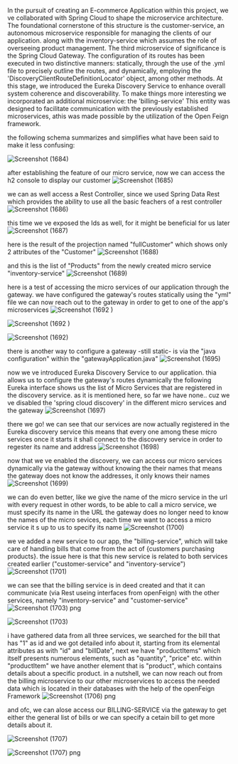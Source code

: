 In the pursuit of creating an E-commerce Application within this project, we ve collaborated with Spring Cloud to shape the microservice architecture. The foundational cornerstone of this structure is the customer-service,
an autonomous microservice responsible for managing the clients of our application. along with the inventory-service which assumes the role of overseeing product management. 
The third microservice of significance is the Spring Cloud Gateway. The configuration of its routes has been executed in two distinctive manners: statically, through the use of the .yml file to precisely outline the routes,
and dynamically, employing the 'DiscoveryClientRouteDefinitionLocator' object, among other methods. 
At this stage, we introduced the Eureka Discovery Service to enhance overall system coherence and discoverability.
To make things more interesting we incorporated an additional microservice: the 'billing-service' This entity was designed to facilitate communication with the previously established microservices, athis was made possible by
the utilization of the Open Feign framework.

the following schema summarizes and simplifies what have been said to make it less confusing:

![Screenshot (1684)](https://github.com/YassineAlami/E-commerce-Micro-Services-with-Spring-Cloud/assets/40896739/c3282572-b05a-458d-bc24-a8ac4eb93a3a)



after establishing the feature of our micro service, now we can access the h2 console to display our customer
![Screenshot (1685)](https://github.com/YassineAlami/E-commerce-Micro-Services-with-Spring-Cloud/assets/40896739/257f0dbb-289e-411f-8b53-10bd9c3d391d)




we can as well access a Rest Controller, since we used Spring Data Rest which provides the ability to use all the basic feachers of a rest controller
![Screenshot (1686)](https://github.com/YassineAlami/E-commerce-Micro-Services-with-Spring-Cloud/assets/40896739/ed20947e-7cf0-4cb7-87b3-1e9d2118d415)




this time we ve exposed the Ids as well, for it might be beneficial for us later
![Screenshot (1687)](https://github.com/YassineAlami/E-commerce-Micro-Services-with-Spring-Cloud/assets/40896739/f43b5cc6-750a-46a9-854d-bd0f1591e909)




here is the result of the projection named "fullCustomer" which shows only 2 attributes of the "Customer"
![Screenshot (1688)](https://github.com/YassineAlami/E-commerce-Micro-Services-with-Spring-Cloud/assets/40896739/2b12896f-9324-4da2-92d0-494e20d34c3a)




and this is the list of "Products" from the newly created micro service "inventory-service"
![Screenshot (1689)](https://github.com/YassineAlami/E-commerce-Micro-Services-with-Spring-Cloud/assets/40896739/70f89ca7-c834-4b02-817d-1dbc2506a1d9)



here is a test of accessing the micro services of our application through the gateway. we have configured the gateway's routes statically using the "yml" file
we can now reach out to the gateway in order to get to one of the app's microservices
![Screenshot (1692  )](https://github.com/YassineAlami/E-commerce-Micro-Services-with-Spring-Cloud/assets/40896739/b3d53fa8-d150-4cb8-bd6c-95ffdab8717f)

![Screenshot (1692 )](https://github.com/YassineAlami/E-commerce-Micro-Services-with-Spring-Cloud/assets/40896739/545004d1-2be8-45a1-8823-954b4f5ac113)

![Screenshot (1692)](https://github.com/YassineAlami/E-commerce-Micro-Services-with-Spring-Cloud/assets/40896739/42075f9e-fdc7-4447-bea6-488cd957a610)



there is another way to configure a gateway -still static- is via the "java configuration" within the "gatewayApplication.java"
![Screenshot (1695)](https://github.com/YassineAlami/E-commerce-Micro-Services-with-Spring-Cloud/assets/40896739/9638d131-e67b-4e5d-88eb-5630f5ab16bc)




now we ve introduced Eureka Discovery Service to our application. thia allows us to configure the gateway's routes dynamically
the following Eureka interface shows us the list of Micro Services that are registered in the discovery service. as it is mentioned here, so far we have none.. cuz we ve disabled the 'spring cloud discovery' in the different micro services and the gateway
![Screenshot (1697)](https://github.com/YassineAlami/E-commerce-Micro-Services-with-Spring-Cloud/assets/40896739/75249d41-49ff-49de-a8f0-eac51e7e4cf9)



there we go! we can see that our services are now actually registered in the Eureka discovery service
this means that every one among these micro services once it starts it shall connect to the discovery service in order to regester its name and address
![Screenshot (1698)](https://github.com/YassineAlami/E-commerce-Micro-Services-with-Spring-Cloud/assets/40896739/f61cd855-c38a-4a1f-864f-e9726c42902c)



now that we ve enabled the discovery, we can access our micro services dynamically via the gateway without knowing the their names
that means the gateway does not know the addresses, it only knows their names 
![Screenshot (1699)](https://github.com/YassineAlami/E-commerce-Micro-Services-with-Spring-Cloud/assets/40896739/ab902a2b-1ab8-4524-8605-47d5158d13cb)




we can do even better, like we give the name of the micro service in the url with every request
in other words, to be able to call a micro service, we must specify its name in the URL 
the gateway does no longer need to know the names of the micro sevices, each time we want to access a micro service it s up to us to specify its name
![Screenshot (1700)](https://github.com/YassineAlami/E-commerce-Micro-Services-with-Spring-Cloud/assets/40896739/0609a643-fb4a-479b-a22d-e0eca4e1d528)




we ve added a new service to our app, the "billing-service", which will take care of handling bills that come from the act of {customers purchasing products}.
the issue here is that this new service is related to both services created earlier ("customer-service" and "inventory-service")
![Screenshot (1701)](https://github.com/YassineAlami/E-commerce-Micro-Services-with-Spring-Cloud/assets/40896739/5109039b-33b7-4d66-8aad-c93b5ed99875)



we can see that the billing service is in deed created and that it can communicate (via Rest useing interfaces from openFeign) with the other services, namely "inventory-service" and "customer-service"
![Screenshot (1703)  png](https://github.com/YassineAlami/E-commerce-Micro-Services-with-Spring-Cloud/assets/40896739/c068bbfb-0018-4c1f-b7e9-9f48248a800a)

![Screenshot (1703)](https://github.com/YassineAlami/E-commerce-Micro-Services-with-Spring-Cloud/assets/40896739/170574d1-6ed4-4f9c-9ad9-a4b1caba8f77)




i have gathered data from all three services, we searched for the bill that has "1" as id and we got detailed info about it, starting from its elemental attributes as with "id" and "billDate", next we have "productItems" which itself presents numerous elements, such as "quantity", "price" etc.
within "productItem" we have another element that is "product", which contains details about a specific product.
in a nutshell, we can now reach out from the billing microservice to our other microservices to access the needed data which is located in their databases with the help of the openFeign Framework
![Screenshot (1706) png](https://github.com/YassineAlami/E-commerce-Micro-Services-with-Spring-Cloud/assets/40896739/e637aea7-c895-4744-94b2-b59e1cab74e0)




and ofc, we can alose access our BILLING-SERVICE via the gateway to get either the general list of bills or we can specify a cetain bill to get more details about it.

![Screenshot (1707) ](https://github.com/YassineAlami/E-commerce-Micro-Services-with-Spring-Cloud/assets/40896739/49355628-6cc1-48e0-b372-ba4dc7ed8440)

![Screenshot (1707) png](https://github.com/YassineAlami/E-commerce-Micro-Services-with-Spring-Cloud/assets/40896739/2bbe8a3e-4879-47e8-9453-b5272d61ba4e)

